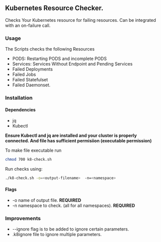 ## Kubernetes Resource Checker.

Checks Your Kubernetes resource for failing resources. Can be integrated with an on-failure call. 

### Usage

The Scripts checks the following Resources

  - PODS: Restarting PODS and incomplete PODS
  - Services: Services Without Endpoint and Pending Services 
  - Failed Deployments
  - Failed Jobs
  - Failed Statefulset
  - Failed Daemonset.

### Installation

#### Dependencies

  - jq
  - Kubectl

**Ensure Kubectl and jq are installed and your cluster is properly connected. And file has sufficient permisiion (executable permission)** 

To make file executable run

```bash
chmod 700 k8-check.sh
```

Run checks using:

```bash
./k8-check.sh -o=<output-filename>  -n=<namespace>
```

#### Flags
  - -o name of output file. **REQUIRED**
  - -n namespace to check. (all for all namespaces). **REQUIRED**

### Improvements
  - --ignore flag is to be added to ignore certain parameters.
  - .k8ignore file to ignore multiple parameters.
